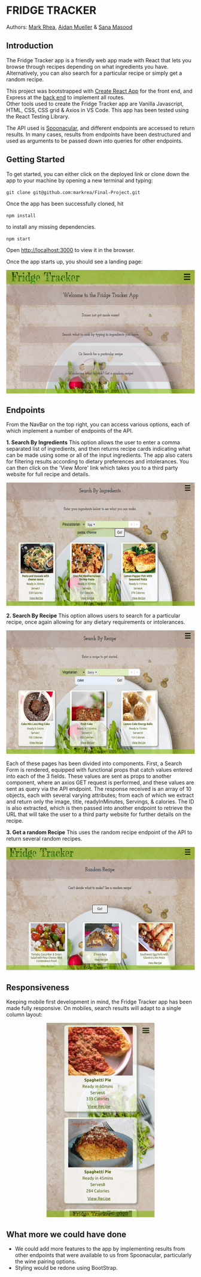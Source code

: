 # FRIDGE TRACKER 

Authors: [Mark Rhea](https://github.com/markrea), [Aidan Mueller](https://github.com/Ajaymueller) & [Sana Masood](https://github.com/SanMasood)

## Introduction

The Fridge Tracker app is a friendly web app made with React that lets you browse through recipes depending on what ingredients you have. Alternatively, you can also search for a particular recipe or simply get a random recipe. 

This project was bootstrapped with [Create React App](https://github.com/facebook/create-react-app) for the front end, and Express at the [back end](https://github.com/markrea/final-project-backend) to implement all routes.  
Other tools used to create the Fridge Tracker app are Vanilla Javascript, HTML, CSS, CSS grid & Axios in VS Code. This app has been tested using the React Testing Library.

The API used is [Spoonacular](https://spoonacular.com/food-api), and different endpoints are accessed to return results. In many cases, results from endpoints have been destructured and used as arguments to be passed down into queries for other endpoints.

## Getting Started

To get started, you can either click on the deployed link or clone down the app to your machine by opening a new terminal and typing:

`git clone git@github.com:markrea/Final-Project.git`

Once the app has been successfully cloned, hit

 `npm install`
 
 to install any missing dependencies. 

`npm start`


Open [http://localhost:3000](http://localhost:3000) to view it in the browser.

Once the app starts up, you should see a landing page:

<p align="center">
<img height="330" width="600" src="https://github.com/markrea/Final-Project/blob/inputform/public/landing-page-fridge-tracker.png?raw=true">
</p>

## Endpoints

From the NavBar on the top right, you can access various options, each of which implement a number of endpoints of the API.

**1. Search By Ingredients**
This option allows the user to enter a comma separated list of ingredients, and then returns recipe cards indicating what can be made using some or all of the input ingredients. The app also caters for filtering results according to dietary preferences and intolerances. You can then click on the 'View More' link which takes you to a third party website for full recipe and details. 

<p align="center">
<img height="330" width="600" src="https://github.com/markrea/Final-Project/blob/inputform/public/FT-SearchByIngredients.png?raw=true">
</p>


**2. Search By Recipe**
This option allows users to search for a particular recipe, once again allowing for any dietary requirements or intolerances. 

<p align="center">
<img height="330" width="600" src="https://github.com/markrea/Final-Project/blob/inputform/public/FT-SearchByRecipe.png?raw=true">
</p>


Each of these pages has been divided into components. First, a Search Form is rendered, equipped with functional props that catch values entered into each of the 3 fields. These values are sent as props to another component, where an axios GET request is performed, and these values are sent as query via the API endpoint. The response received is an array of 10 objects, each with several varying attributes; from each of which we extract and return only the image, title, readyInMinutes, Servings, & calories. The ID is also extracted, which is then passed into another endpoint to retrieve the URL that will take the user to a third party website for further details on the recipe. 

**3. Get a random Recipe**
This uses the random recipe endpoint of the API to return several random recipes. 

<p align="center">
<img height="330" width="600" src="https://github.com/markrea/Final-Project/blob/inputform/public/FT-randomRecipe.png?raw=true">
</p>


## Responsiveness
Keeping mobile first development in mind, the Fridge Tracker app has been made fully responsive. On mobiles, search results will adapt to a single column layout:
<p align="center">
<img height="520" width="290" src="https://github.com/markrea/Final-Project/blob/inputform/public/FT-mobileSearchResults.png?raw=true">
</p>

## What more we could have done
- We could add more features to the app by implementing results from other endpoints that were available to us from Spoonacular, particularly the wine pairing options. 
- Styling would be redone using BootStrap.
